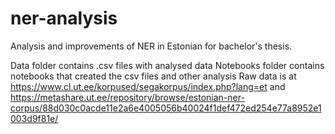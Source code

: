 # ner-analysis
Analysis and improvements of NER in Estonian for bachelor's thesis.

Data folder contains .csv files with analysed data
Notebooks folder contains notebooks that created the csv files and other analysis
Raw data is at https://www.cl.ut.ee/korpused/segakorpus/index.php?lang=et and https://metashare.ut.ee/repository/browse/estonian-ner-corpus/88d030c0acde11e2a6e4005056b40024f1def472ed254e77a8952e1003d9f81e/